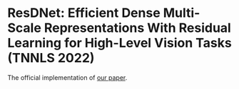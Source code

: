 # ResDNet: Efficient Dense Multi-Scale Representations With Residual Learning for High-Level Vision Tasks (TNNLS 2022)


The official implementation of [our paper](https://ieeexplore.ieee.org/abstract/document/9771050).
